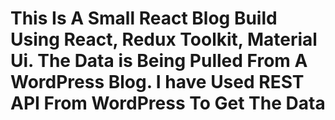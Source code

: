 # This Is A Small React Blog Build Using React, Redux Toolkit, Material Ui. The Data is Being Pulled From A WordPress Blog. I have Used REST API From WordPress To Get The Data